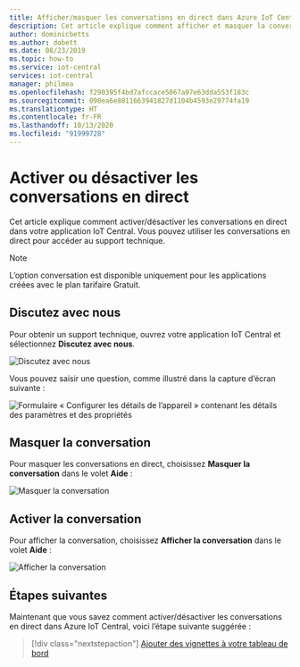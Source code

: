 ```yaml
---
title: Afficher/masquer les conversations en direct dans Azure IoT Central | Microsoft Docs
description: Cet article explique comment afficher et masquer la conversation dans votre application IoT Central. Vous pouvez utiliser les conversations en direct pour accéder au support technique.
author: dominicbetts
ms.author: dobett
ms.date: 08/23/2019
ms.topic: how-to
ms.service: iot-central
services: iot-central
manager: philmea
ms.openlocfilehash: f290395f4bd7afccace5067a97e63dda553f183c
ms.sourcegitcommit: 090ea6e8811663941827d1104b4593e29774fa19
ms.translationtype: HT
ms.contentlocale: fr-FR
ms.lasthandoff: 10/13/2020
ms.locfileid: "91999728"
---
```

# <a name="toggle-live-chat"></a>Activer ou désactiver les conversations en direct

Cet article explique comment activer/désactiver les conversations en direct dans votre application IoT Central. Vous pouvez utiliser les conversations en direct pour accéder au support technique.

> [!NOTE]
> L’option conversation est disponible uniquement pour les applications créées avec le plan tarifaire Gratuit.

## <a name="chat-with-us"></a>Discutez avec nous

Pour obtenir un support technique, ouvrez votre application IoT Central et sélectionnez **Discutez avec nous**.

![Discutez avec nous](media/howto-show-hide-chat/chat-with-us.png)

Vous pouvez saisir une question, comme illustré dans la capture d’écran suivante :

![Formulaire « Configurer les détails de l’appareil » contenant les détails des paramètres et des propriétés](media/howto-show-hide-chat/sample-chat.png)

## <a name="hide-chat"></a>Masquer la conversation

Pour masquer les conversations en direct, choisissez **Masquer la conversation** dans le volet **Aide** :

 ![Masquer la conversation](media/howto-show-hide-chat/hide-chat.png)

## <a name="enable-chat"></a>Activer la conversation

Pour afficher la conversation, choisissez **Afficher la conversation** dans le volet **Aide** :

 ![Afficher la conversation](media/howto-show-hide-chat/show-chat.png)

## <a name="next-steps"></a>Étapes suivantes

Maintenant que vous savez comment activer/désactiver les conversations en direct dans Azure IoT Central, voici l’étape suivante suggérée :

> [!div class="nextstepaction"]
> [Ajouter des vignettes à votre tableau de bord](howto-add-tiles-to-your-dashboard.md)
